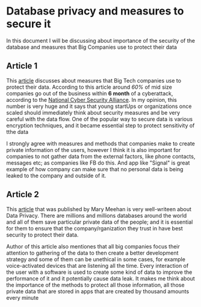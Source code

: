 # Database privacy and measures to secure it

In this document I will be discussing about importance of the security of the database and measures that Big Companies use to protect their data

## Article 1

This [article](https://www.endpointprotector.com/blog/5-ways-big-companies-protect-their-data/) discusses about measures that Big Tech companies use to protect their data. According to this article around *60%* of mid size companies go out of the  business within **6 month** of a cyberattack, according to the [National Cyber Security Alliance](https://staysafeonline.org/). In my opinion, this number is very huge and it says that young startUps or organizations once scaled should immediately think about security measures and be very careful with the data flow. One of the  popular way to secure data is various encryption techniques, and it became essential step to protect sensitivity of tthe data

I strongly agree with measures and methods that companies make to create private information of the users, however I think it is also important for companies to not gather data from the external factors, like phone contacts, messages etc; as companies like FB do this. And app like "Signal" is great example of how company can make sure that no personal data is being leaked to the company and outside of it.

## Article 2

This [article](https://www.forbes.com/sites/marymeehan/2019/11/26/data-privacy-will-be-the-most-important-issue-in-the-next-decade/?sh=7d7a2e491882) that was published by  Mary  Meehan is very well-writeen about Data Privacy. There are millions and millions databases around the world and all of them save particular private data of the people; and it is essential for them to ensure that the company/rganization they trust in have best security to protect their data.    

Author of this article also mentiones that all big companies focus their attention to gathering of the data to then create a better development strategy and some of them can be unethical in some cases, for example voice-activated devices that are listening all the time. Every interaction of the user with a software is used to create some kind of data to improve the performance of it and it potentially cause data leak. It makes me think about the importance of the methods to protect all those information, all those private data that are stored in apps that are created by thousand amounts every minute  

